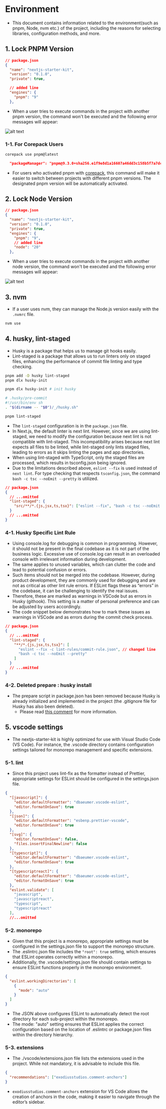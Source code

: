 # Environment

- This document contains information related to the environment(such as pnpm, Node, nvm etc.) of the project, including the reasons for selecting libraries, configuration methods, and more.

## 1. Lock PNPM Version

```json
// package.json
{
  "name": "nextjs-starter-kit",
  "version": "0.1.0",
  "private": true,

  // added line
  "engines": {
    "pnpm": "9"
  },
```

- When a user tries to execute commands in the project with another pnpm version, the command won't be executed and the following error messages will appear:

![alt text](<images/env/1.pnpm version lock.png>)

### 1-1. For Corepack Users

```bash
corepack use pnpm@latest
```

```json
  "packageManager": "pnpm@9.3.0+sha256.e1f9e8d1a16607a46dd3c158b5f7a7dc7945501d1c6222d454d63d033d1d918f"
```

- For users who activated pnpm with [corepack](https://nodejs.org/api/corepack.html), this command will make it easier to switch between projects with different pnpm versions. The designated pnpm version will be automatically activated.

## 2. Lock Node Version

```json
// package.json
{
  "name": "nextjs-starter-kit",
  "version": "0.1.0",
  "private": true,
  "engines": {
    "pnpm": "9",
    // added line
    "node": "20"
  },
```

- When a user tries to execute commands in the project with another node version, the command won't be executed and the following error messages will appear:

![alt text](<images/env/2.node version lock.png>)

## 3. nvm

- If a user uses nvm, they can manage the Node.js version easily with the `.nvmrc` file.

```bash
nvm use
```

## 4. husky, lint-staged

- Husky is a package that helps us to manage git hooks easily.
- Lint-staged is a package that allows us to run linters only on staged files, enhancing the performance of commit file linting and type checking.

```bash
pnpm add -D husky lint-staged
pnpm dlx husky-init

pnpm dlx husky-init # init husky
```

```bash
# .husky/pre-commit
#!/usr/bin/env sh
. "$(dirname -- "$0")/_/husky.sh"

pnpm lint-staged
```

- The `lint-staged` configuration is in the `package.json` file.
- In Next.js, the default linter is next lint. However, since we are using lint-staged, we need to modify the configuration because next lint is not compatible with lint-staged. This incompatibility arises because next lint expects all files to be linted, while lint-staged only lints staged files, leading to errors as it skips linting the pages and app directories.
- When using lint-staged with TypeScript, only the staged files are processed, which results in tsconfig.json being ignored.
- Due to the limitations described above, `eslint --fix` is used instead of `next lint`. For type checking that respects `tsconfig.json`, the command `bash -c tsc --noEmit --pretty` is utilized.

```json
// package.json
{
  // ...omitted
  "lint-staged": {
    "src/**/*.{js,jsx,ts,tsx}": ["eslint --fix", "bash -c tsc --noEmit --pretty"]
  }
  // ...omitted
}
```

### 4-1. Husky Specific Lint Rule

- Using console.log for debugging is common in programming. However, it should not be present in the final codebase as it is not part of the business logic. Excessive use of console.log can result in an overloaded console with irrelevant information during development.
- The same applies to unused variables, which can clutter the code and lead to potential confusion or errors.
- Such items should not be merged into the codebase. However, during product development, they are commonly used for debugging and are not as critical as other lint rule errors. If ESLint flags these as “errors” in the codebase, it can be challenging to identify the real issues.
- Therefore, these are marked as warnings in VSCode but as errors in Husky (githook). This setting is a matter of personal preference and can be adjusted by users accordingly.
- The code snippet below demonstrates how to mark these issues as warnings in VSCode and as errors during the commit check process.

```json
// package.json
{
  // ...omitted
  "lint-staged": {
    "**/*.{js,jsx,ts,tsx}": [
      "eslint --fix -c lint-rules/commit-rule.json", // changed line
      "bash -c tsc --noEmit --pretty"
    ]
  }
  // ...omitted
}
```

### 4-2. Deleted prepare : husky install

- The prepare script in package.json has been removed because Husky is already initialized and implemented in the project (the .gitignore file for Husky has also been deleted).
  - Please read [this comment](https://github.com/typicode/husky/issues/1016#issuecomment-901882489) for more information.

## 5. vscode settings

- The nextjs-starter-kit is highly optimized for use with Visual Studio Code (VS Code). For instance, the .vscode directory contains configuration settings tailored for monorepo management and specific extensions.

### 5-1. lint
- Since this project uses lint-fix as the formatter instead of Prettier, appropriate settings for ESLint should be configured in the settings.json file.

```json
{
  "[javascript]": {
    "editor.defaultFormatter": "dbaeumer.vscode-eslint",
    "editor.formatOnSave": true
  },
  "[json]": {
    "editor.defaultFormatter": "esbenp.prettier-vscode",
    "editor.formatOnSave": true
  },
  "[svg]": {
    "editor.formatOnSave": false,
    "files.insertFinalNewline": false
  },
  "[typescript]": {
    "editor.defaultFormatter": "dbaeumer.vscode-eslint",
    "editor.formatOnSave": true
  },
  "[typescriptreact]": {
    "editor.defaultFormatter": "dbaeumer.vscode-eslint",
    "editor.formatOnSave": true
  },
  "eslint.validate": [
    "javascript",
    "javascriptreact",
    "typescript",
    "typescriptreact"
  ],
  //...omitted
```

### 5-2. monorepo
- Given that this project is a monorepo, appropriate settings must be configured in the settings.json file to support the monorepo structure.
- The .eslintrc.json file includes the `"root": true` setting, which ensures that ESLint operates correctly within a monorepo.
- Additionally, the .vscode/settings.json file should contain settings to ensure ESLint functions properly in the monorepo environment.

```json
{
  "eslint.workingDirectories": [
    {
      "mode": "auto"
    }
  ]
}
```
- The JSON above configures ESLint to automatically detect the root directory for each sub-project within the monorepo.
- The mode: "auto" setting ensures that ESLint applies the correct configuration based on the location of .eslintrc or package.json files within the directory hierarchy.

### 5-3. extensions
- The ./vscode/extensions.json file lists the extensions used in the project. While not mandatory, it is advisable to include this file.

```json
{
  "recommendations": ["exodiusstudios.comment-anchors"]
}
```

- `exodiusstudios.comment-anchors` extension for VS Code allows the creation of anchors in the code, making it easier to navigate through the editor’s sidebar.